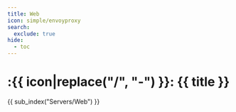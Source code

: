 ```yaml
---
title: Web
icon: simple/envoyproxy
search:
  exclude: true
hide:
  - toc
---
```


# :{{ icon|replace("/", "-") }}: {{ title }}

{{ sub_index("Servers/Web") }}
